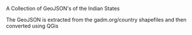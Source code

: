 A Collection of GeoJSON's of the Indian States

The GeoJSON is extracted from the gadm.org/country shapefiles and then converted using QGis